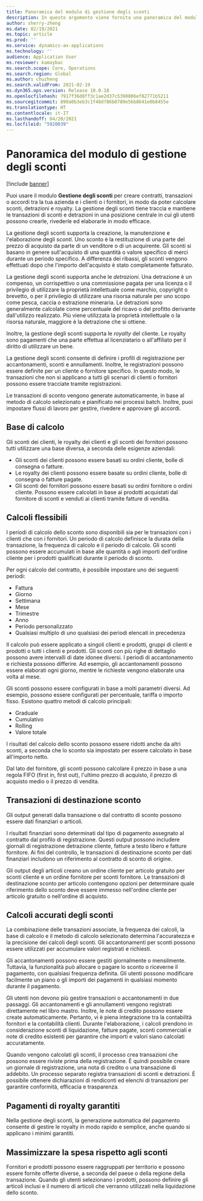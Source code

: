 ```yaml
---
title: Panoramica del modulo di gestione degli sconti
description: In questo argomento viene fornita una panoramica del modulo di gestione degli sconti per Microsoft Dynamics 365 Supply Chain Management.
author: sherry-zheng
ms.date: 02/19/2021
ms.topic: article
ms.prod: ''
ms.service: dynamics-ax-applications
ms.technology: ''
audience: Application User
ms.reviewer: kamaybac
ms.search.scope: Core, Operations
ms.search.region: Global
ms.author: chuzheng
ms.search.validFrom: 2021-02-19
ms.dyn365.ops.version: Release 10.0.18
ms.openlocfilehash: 7917f36d8ff3c1ae2d37c5390806ef82771b5211
ms.sourcegitcommit: 890a0b3eb3c1f48d786b0789e5bb8641e0b8455e
ms.translationtype: HT
ms.contentlocale: it-IT
ms.lasthandoff: 04/20/2021
ms.locfileid: "5920039"
---
```

# <a name="rebate-management-module-overview"></a>Panoramica del modulo di gestione degli sconti

[!include [banner](../includes/banner.md)]

Puoi usare il modulo **Gestione degli sconti** per creare contratti, transazioni o accordi tra la tua azienda e i clienti o i fornitori, in modo da poter calcolare sconti, detrazioni e royalty. La gestione degli sconti tiene traccia e mantiene le transazioni di sconti e detrazioni in una posizione centrale in cui gli utenti possono crearle, rivederle ed elaborarle in modo efficace.

La gestione degli sconti supporta la creazione, la manutenzione e l'elaborazione degli *sconti*. Uno sconto è la restituzione di una parte del prezzo di acquisto da parte di un venditore o di un acquirente. Gli sconti si basano in genere sull'acquisto di una quantità o valore specifico di merci durante un periodo specifico. A differenza dei ribassi, gli sconti vengono effettuati dopo che l'importo dell'acquisto è stato completamente fatturato.

La gestione degli sconti supporta anche le *detrazioni*. Una detrazione è un compenso, un corrispettivo o una commissione pagata per una licenza o il privilegio di utilizzare la proprietà intellettuale come marchio, copyright o brevetto, o per il privilegio di utilizzare una risorsa naturale per uno scopo come pesca, caccia o estrazione mineraria. Le detrazioni sono generalmente calcolate come percentuale del ricavo o del profitto derivante dall'utilizzo realizzato. Più viene utilizzata la proprietà intellettuale o la risorsa naturale, maggiore è la detrazione che si ottiene.

Inoltre, la gestione degli sconti supporta le *royalty* del cliente. Le royalty sono pagamenti che una parte effettua al licenziatario o all'affiliato per il diritto di utilizzare un bene.

La gestione degli sconti consente di definire i profili di registrazione per accantonamenti, sconti e annullamenti. Inoltre, le registrazioni possono essere definite per un cliente o fornitore specifico. In questo modo, le transazioni che non si applicano a tutti gli scenari di clienti o fornitori possono essere tracciate tramite registrazioni.

Le transazioni di sconto vengono generate automaticamente, in base al metodo di calcolo selezionato e pianificato nei processi batch. Inoltre, puoi impostare flussi di lavoro per gestire, rivedere e approvare gli accordi.

## <a name="basis-calculation"></a>Base di calcolo

Gli sconti dei clienti, le royalty dei clienti e gli sconti dei fornitori possono tutti utilizzare una base diversa, a seconda delle esigenze aziendali:

- Gli sconti dei clienti possono essere basati su ordini cliente, bolle di consegna o fatture.
- Le royalty dei clienti possono essere basate su ordini cliente, bolle di consegna o fatture pagate.
- Gli sconti dei fornitori possono essere basati su ordini fornitore o ordini cliente. Possono essere calcolati in base ai prodotti acquistati dal fornitore di sconti e venduti ai clienti tramite fatture di vendita.

## <a name="flexible-calculations"></a>Calcoli flessibili

I periodi di calcolo dello sconto sono disponibili sia per le transazioni con i clienti che con i fornitori. Un periodo di calcolo definisce la durata della transazione, la frequenza di calcolo e il periodo di calcolo. Gli sconti possono essere accumulati in base alle quantità o agli importi dell'ordine cliente per i prodotti qualificati durante il periodo di sconto.

Per ogni calcolo del contratto, è possibile impostare uno dei seguenti periodi:

- Fattura
- Giorno
- Settimana
- Mese
- Trimestre
- Anno
- Periodo personalizzato
- Qualsiasi multiplo di uno qualsiasi dei periodi elencati in precedenza

Il calcolo può essere applicato a singoli clienti e prodotti, gruppi di clienti e prodotti o tutti i clienti e prodotti. Gli sconti con più righe di dettaglio possono avere intervalli di date idonee diversi. I periodi di accantonamento e richiesta possono differire. Ad esempio, gli accantonamenti possono essere elaborati ogni giorno, mentre le richieste vengono elaborate una volta al mese.

Gli sconti possono essere configurati in base a molti parametri diversi. Ad esempio, possono essere configurati per percentuale, tariffa o importo fisso. Esistono quattro metodi di calcolo principali:

- Graduale
- Cumulativo
- Rolling
- Valore totale

I risultati del calcolo dello sconto possono essere ridotti anche da altri sconti, a seconda che lo sconto sia impostato per essere calcolato in base all'importo netto.

Dal lato del fornitore, gli sconti possono calcolare il prezzo in base a una regola FIFO (first in, first out), l'ultimo prezzo di acquisto, il prezzo di acquisto medio o il prezzo di vendita.

## <a name="rebate-target-transactions"></a>Transazioni di destinazione sconto

Gli output generati dalla transazione o dal contratto di sconto possono essere dati finanziari o articoli.

I risultati finanziari sono determinati dal tipo di pagamento assegnato al contratto dal profilo di registrazione. Questi output possono includere giornali di registrazione detrazione cliente, fatture a testo libero e fatture fornitore. Ai fini del controllo, le transazioni di destinazione sconto per dati finanziari includono un riferimento al contratto di sconto di origine.

Gli output degli articoli creano un ordine cliente per articolo gratuito per sconti cliente e un ordine fornitore per sconti fornitore. Le transazioni di destinazione sconto per articolo contengono opzioni per determinare quale riferimento dello sconto deve essere immesso nell'ordine cliente per articolo gratuito o nell'ordine di acquisto.

## <a name="accurate-rebate-calculations"></a>Calcoli accurati degli sconti

La combinazione delle transazioni associate, la frequenza dei calcoli, la base di calcolo e il metodo di calcolo selezionato determina l'accuratezza e la precisione dei calcoli degli sconti. Gli accantonamenti per sconti possono essere utilizzati per accumulare valori registrati e richiesti.

Gli accantonamenti possono essere gestiti giornalmente o mensilmente. Tuttavia, la funzionalità può allocare o pagare lo sconto o riceverne il pagamento, con qualsiasi frequenza definita. Gli utenti possono modificare facilmente un piano o gli importi dei pagamenti in qualsiasi momento durante il pagamento.

Gli utenti non devono più gestire transazioni o accantonamenti in due passaggi. Gli accantonamenti e gli annullamenti vengono registrati direttamente nel libro mastro. Inoltre, le note di credito possono essere create automaticamente. Pertanto, vi è piena integrazione tra la contabilità fornitori e la contabilità clienti. Durante l'elaborazione, i calcoli prendono in considerazione sconti di liquidazione, fatture pagate, sconti commerciali e note di credito esistenti per garantire che importi e valori siano calcolati accuratamente.

Quando vengono calcolati gli sconti, il processo crea transazioni che possono essere riviste prima della registrazione. È quindi possibile creare un giornale di registrazione, una nota di credito o una transazione di addebito. Un processo separato registra transazioni di sconti e detrazioni. È possibile ottenere dichiarazioni di rendiconti ed elenchi di transazioni per garantire conformità, efficacia e trasparenza.

## <a name="guaranteed-royalty-payments"></a>Pagamenti di royalty garantiti

Nella gestione degli sconti, la generazione automatica del pagamento consente di gestire le royalty in modo rapido e semplice, anche quando si applicano i minimi garantiti. 

## <a name="maximizing-spend-versus-rebates"></a>Massimizzare la spesa rispetto agli sconti

Fornitori e prodotti possono essere raggruppati per territorio e possono essere fornite offerte diverse, a seconda del paese o della regione della transazione. Quando gli utenti selezionano i prodotti, possono definire gli articoli inclusi e il numero di articoli che verranno utilizzati nella liquidazione dello sconto.
